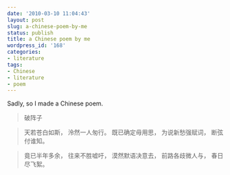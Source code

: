 ```yaml
---
date: '2010-03-10 11:04:43'
layout: post
slug: a-chinese-poem-by-me
status: publish
title: a Chinese poem by me
wordpress_id: '168'
categories:
- literature
tags:
- Chinese
- literature
- poem
---
```


Sadly, so I made a Chinese poem.


> 

> 
> 破阵子
> 
> 

> 
> 天若苍白如斯，
泠然一人匆行。
既已确定毋用思，
为说新愁强赋词，
断弦付谁知。
> 
> 

> 
> 竟已半年多余，
往来不胜嘘吁，
漠然默语决意去，
前路各歧微人与，
春日尽飞絮。
> 
> 

